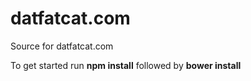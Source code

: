 datfatcat.com
=============

Source for datfatcat.com

To get started run **npm install** followed by **bower install**
